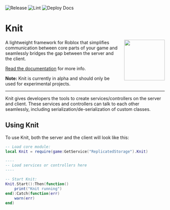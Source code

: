 ![Release](https://img.shields.io/badge/Release-passing-brightgreen)
![Lint](https://img.shields.io/badge/Lint-passing-brightgreen)
![Deploy Docs](https://img.shields.io/badge/Deploy%20Docs-passing-brightgreen)

# Knit

<img align="right" src="logo/rounded/knit_logo_rounded_256.png" width="128px" style="margin-left: 20px;">

A lightweight framework for Roblox that simplifies communication between core parts of your game and seamlessly bridges the gap between the server and the client.

[Read the documentation](https://sleitnick.github.io/Knit/) for more info.

**Note:** Knit is currently in alpha and should only be used for experimental projects.

-------------------

Knit gives developers the tools to create services/controllers on the server and client. These services and controllers can talk to each other seamlessly, including serialization/de-serialization of custom classes.

## Using Knit

To use Knit, both the server and the client will look like this:

```lua
-- Load core module:
local Knit = require(game:GetService("ReplicatedStorage").Knit)

----
-- Load services or controllers here
----

-- Start Knit:
Knit.Start():Then(function()
	print("Knit running")
end):Catch(function(err)
	warn(err)
end)
```
